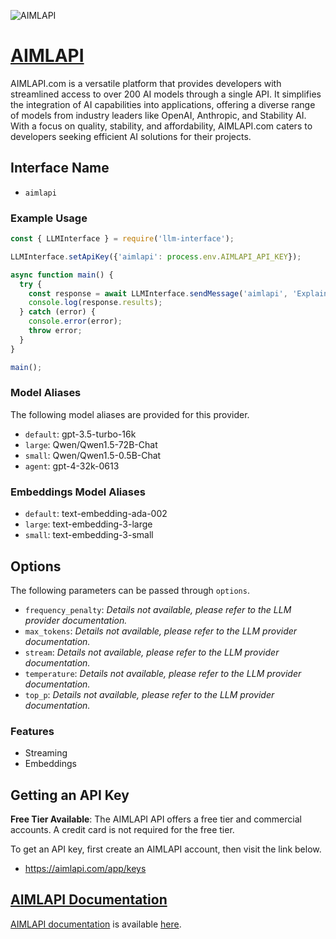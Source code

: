 ![AIMLAPI](https://cdn.prod.website-files.com/65b8f36fa600366bc7cf9a67/65e055f2cce5ca962f833d3f_Group%201000007684.png)

# [AIMLAPI](https://aimlapi.com)

AIMLAPI.com is a versatile platform that provides developers with streamlined access to over 200 AI models through a single API. It simplifies the integration of AI capabilities into applications, offering a diverse range of models from industry leaders like OpenAI, Anthropic, and Stability AI. With a focus on quality, stability, and affordability, AIMLAPI.com caters to developers seeking efficient AI solutions for their projects.

## Interface Name

- `aimlapi`

### Example Usage

```javascript
const { LLMInterface } = require('llm-interface');

LLMInterface.setApiKey({'aimlapi': process.env.AIMLAPI_API_KEY});

async function main() {
  try {
    const response = await LLMInterface.sendMessage('aimlapi', 'Explain the importance of low latency LLMs.');
    console.log(response.results);
  } catch (error) {
    console.error(error);
    throw error;
  }
}

main();
```

### Model Aliases

The following model aliases are provided for this provider. 

- `default`: gpt-3.5-turbo-16k
- `large`: Qwen/Qwen1.5-72B-Chat
- `small`: Qwen/Qwen1.5-0.5B-Chat
- `agent`: gpt-4-32k-0613

### Embeddings Model Aliases

- `default`: text-embedding-ada-002
- `large`: text-embedding-3-large
- `small`: text-embedding-3-small


## Options

The following parameters can be passed through `options`.

- `frequency_penalty`: _Details not available, please refer to the LLM provider documentation._
- `max_tokens`: _Details not available, please refer to the LLM provider documentation._
- `stream`: _Details not available, please refer to the LLM provider documentation._
- `temperature`: _Details not available, please refer to the LLM provider documentation._
- `top_p`: _Details not available, please refer to the LLM provider documentation._


### Features

- Streaming
- Embeddings


## Getting an API Key

**Free Tier Available**: The AIMLAPI API offers a free tier and commercial accounts. A credit card is not required for the free tier.

To get an API key, first create an AIMLAPI account, then visit the link below.

- https://aimlapi.com/app/keys


## [AIMLAPI Documentation](https://docs.aimlapi.com/)

[AIMLAPI documentation](https://docs.aimlapi.com/) is available [here](https://docs.aimlapi.com/).
